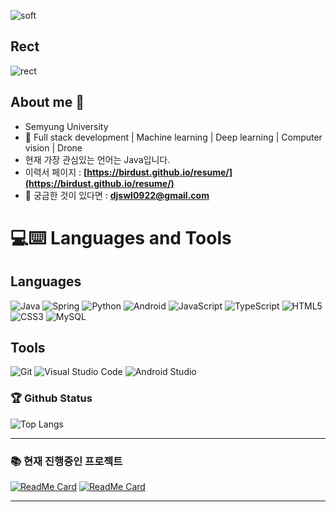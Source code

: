 <!--
![header](https://capsule-render.vercel.app/api?type=cylinder&color=000000&height=150&section=header&text=Birdust&fontColor=ffffff&fontSize=70&animation=fadeIn&fontAlignY=55)
 -->

![soft](https://capsule-render.vercel.app/api?type=soft&color=auto&text=🚀%202021219008%20김언지의%20readme&fontSize=40&animation=twinkling)

<!--
# <div align="center">🚀 2021219008 김언지의 resume</div>
---
-->
## Rect <a id="rect">
![rect](https://capsule-render.vercel.app/api?type=rect&color=gradient&text=%20%20Birdust%20%20&fontAlign=30&fontSize=30&textBg=true&desc=2021219008%20김언지의%20%27README%27&descAlign=60&descAlignY=50)


## About me :eyes:
- Semyung University 
- :dart: Full stack development | Machine learning | Deep learning | Computer vision | Drone
- 현재 가장 관심있는 언어는 Java입니다.
- 이력서 페이지 : **[https://birdust.github.io/resume/](https://birdust.github.io/resume/)**
- :e-mail: 궁금한 것이 있다면 : **[djswl0922@gmail.com](djswl0922@gmail.com)**
# 💻:keyboard: Languages and Tools 
## Languages<sup></sup>
![Java](https://img.shields.io/badge/Java-007396.svg?&style=for-the-badge&logo=Java&logoColor=white) ![Spring](https://img.shields.io/badge/Spring-6DB33F.svg?&style=for-the-badge&logo=Spring&logoColor=white) ![Python](https://img.shields.io/badge/Python-3776AB.svg?&style=for-the-badge&logo=Python&logoColor=white) ![Android](https://img.shields.io/badge/Android-3DDC84.svg?&style=for-the-badge&logo=Android&logoColor=white) ![JavaScript](https://img.shields.io/badge/JavaScript-F7DF1E.svg?&style=for-the-badge&logo=JavaScript&logoColor=white)
![TypeScript](https://img.shields.io/badge/TypeScript-3178C6.svg?&style=for-the-badge&logo=TypeScript&logoColor=white) ![HTML5](https://img.shields.io/badge/HTML5-E34F26.svg?&style=for-the-badge&logo=HTML5&logoColor=white) ![CSS3](https://img.shields.io/badge/CSS3-1572B6.svg?&style=for-the-badge&logo=CSS3&logoColor=white) ![MySQL](https://img.shields.io/badge/MySQL-4479A1.svg?&style=for-the-badge&logo=MySQL&logoColor=white) 

## Tools
![Git](https://img.shields.io/badge/Git-F05032.svg?&style=for-the-badge&logo=Git&logoColor=white) ![Visual Studio Code](https://img.shields.io/badge/Visual%20Studio%20Code-007ACC.svg?&style=for-the-badge&logo=Visual%20Studio%20Code&logoColor=white) ![Android Studio](https://img.shields.io/badge/Android%20Studio-3DDC84.svg?&style=for-the-badge&logo=Android%20Studio&logoColor=white)

 ### 🏆 Github Status
![Top Langs](https://github-readme-stats.vercel.app/api/top-langs/?username=Birdust&layout=compact)





---
### 📚 현재 진행중인 프로젝트
[![ReadMe Card](https://github-readme-stats.vercel.app/api/pin/?username=Birdust&repo=BookProject&theme=radical "BookProject")](https://github.com/Birdust/BookProject)
[![ReadMe Card](https://github-readme-stats.vercel.app/api/pin/?username=Birdust&repo=WritingChallenge&theme=highcontrast "WritingChallenge")](https://github.com/Birdust/WritingChallenge)


 ---

 